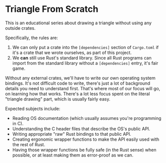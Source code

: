 
# Triangle From Scratch

This is an educational series about drawing a triangle without using any outside crates.

Specifically, the rules are:

1) We can only put a crate into the `[dependencies]` section of `Cargo.toml` if it's a crate that we wrote ourselves, as part of this project.
2) We **can** still use Rust's standard library. Since all Rust programs can import from the standard library without a `[dependencies]` entry, it's fair game.

Without any external crates, we'll have to write our own operating system bindings.
It's not difficult code to write, there's just a lot of background details you need to understand first.
That's where most of our focus will go, on learning how that works.
There's a lot less focus spent on the literal "triangle drawing" part, which is usually fairly easy.

Expected subjects include:

* Reading OS documentation (which usually assumes you're programming in C).
* Understanding the C header files that describe the OS's public API.
* Writing appropriate "raw" Rust bindings to that public API.
* Creating ergonomic wrapper functions to make the API easily used with the rest of Rust.
* Having those wrapper functions be fully safe (in the Rust sense) when possible, or at least making them as error-proof as we can.

